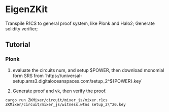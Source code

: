 # EigenZKit

Transpile R1CS to general proof system, like Plonk and Halo2;
Generate solidity verifier;

## Tutorial

### Plonk

1. evaluate the circuits num, and setup $POWER, then download monomial form SRS from `https://universal-setup.ams3.digitaloceanspaces.com/setup_2^${POWER}.key`

2. Generate proof and vk, then verify the proof.
```
cargo run ZKMixer/circuit/mixer_js/mixer.r1cs ZKMixer/circuit/mixer_js/witness.wtns setup_2\^20.key
```
